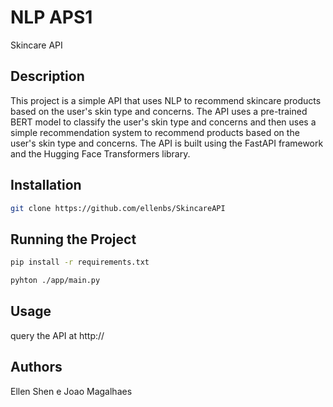 # NLP APS1

Skincare API

## Description

This project is a simple API that uses NLP to recommend skincare products based on the user's skin type and concerns. The API uses a pre-trained BERT model to classify the user's skin type and concerns and then uses a simple recommendation system to recommend products based on the user's skin type and concerns. The API is built using the FastAPI framework and the Hugging Face Transformers library. 


## Installation

```bash
git clone https://github.com/ellenbs/SkincareAPI
```

## Running the Project

```bash
pip install -r requirements.txt
```

```bash
pyhton ./app/main.py
```

## Usage

query the API at http://


## Authors

Ellen Shen e Joao Magalhaes